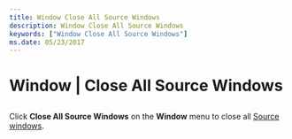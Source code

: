 ```yaml
---
title: Window Close All Source Windows
description: Window Close All Source Windows
keywords: ["Window Close All Source Windows"]
ms.date: 05/23/2017
---
```


# Window | Close All Source Windows


## <span id="ddk_window_close_all_source_windows_dbg"></span><span id="DDK_WINDOW_CLOSE_ALL_SOURCE_WINDOWS_DBG"></span>


Click **Close All Source Windows** on the **Window** menu to close all [Source windows](source-window.md).

 

 





